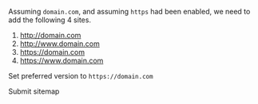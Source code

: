 Assuming `domain.com`, and assuming `https` had been enabled, we need to add the following 4 sites.

1. http://domain.com
1. http://www.domain.com
1. https://domain.com
1. https://www.domain.com

Set preferred version to 
`https://domain.com`

Submit sitemap